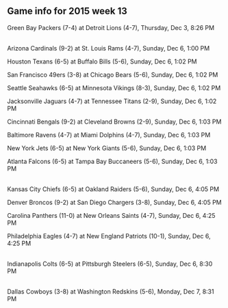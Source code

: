 ## Game info for 2015 week 13
Green Bay Packers (7-4) at Detroit Lions (4-7), Thursday, Dec 3, 8:26 PM

<br/>Arizona Cardinals (9-2) at St. Louis Rams (4-7), Sunday, Dec 6, 1:00 PM

Houston Texans (6-5) at Buffalo Bills (5-6), Sunday, Dec 6, 1:02 PM

San Francisco 49ers (3-8) at Chicago Bears (5-6), Sunday, Dec 6, 1:02 PM

Seattle Seahawks (6-5) at Minnesota Vikings (8-3), Sunday, Dec 6, 1:02 PM

Jacksonville Jaguars (4-7) at Tennessee Titans (2-9), Sunday, Dec 6, 1:02 PM

Cincinnati Bengals (9-2) at Cleveland Browns (2-9), Sunday, Dec 6, 1:03 PM

Baltimore Ravens (4-7) at Miami Dolphins (4-7), Sunday, Dec 6, 1:03 PM

New York Jets (6-5) at New York Giants (5-6), Sunday, Dec 6, 1:03 PM

Atlanta Falcons (6-5) at Tampa Bay Buccaneers (5-6), Sunday, Dec 6, 1:03 PM

<br/>Kansas City Chiefs (6-5) at Oakland Raiders (5-6), Sunday, Dec 6, 4:05 PM

Denver Broncos (9-2) at San Diego Chargers (3-8), Sunday, Dec 6, 4:05 PM

Carolina Panthers (11-0) at New Orleans Saints (4-7), Sunday, Dec 6, 4:25 PM

Philadelphia Eagles (4-7) at New England Patriots (10-1), Sunday, Dec 6, 4:25 PM

<br/>Indianapolis Colts (6-5) at Pittsburgh Steelers (6-5), Sunday, Dec 6, 8:30 PM

<br/>Dallas Cowboys (3-8) at Washington Redskins (5-6), Monday, Dec 7, 8:31 PM

